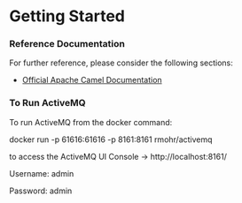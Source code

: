 # Getting Started

### Reference Documentation
For further reference, please consider the following sections:

* [Official Apache Camel Documentation](https://camel.apache.org/manual/routes.html)

### To Run ActiveMQ
To run ActiveMQ from the docker command:

docker run -p 61616:61616 -p 8161:8161 rmohr/activemq

to access the ActiveMQ UI Console -> http://localhost:8161/

Username: admin

Password: admin
